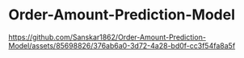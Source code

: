 # Order-Amount-Prediction-Model
https://github.com/Sanskar1862/Order-Amount-Prediction-Model/assets/85698826/376ab6a0-3d72-4a28-bd0f-cc3f54fa8a5f

